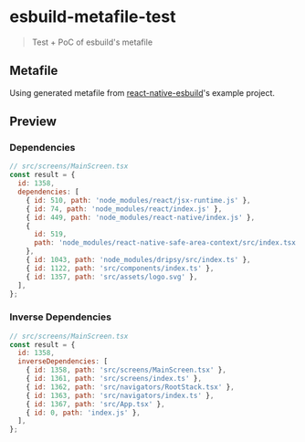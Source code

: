 # esbuild-metafile-test

> Test + PoC of esbuild's metafile

## Metafile

Using generated metafile from [react-native-esbuild](https://github.com/leegeunhyeok/react-native-esbuild)'s example project.

## Preview

### Dependencies

```js
// src/screens/MainScreen.tsx
const result = {
  id: 1358,
  dependencies: [
    { id: 510, path: 'node_modules/react/jsx-runtime.js' },
    { id: 74, path: 'node_modules/react/index.js' },
    { id: 449, path: 'node_modules/react-native/index.js' },
    {
      id: 519,
      path: 'node_modules/react-native-safe-area-context/src/index.tsx'
    },
    { id: 1043, path: 'node_modules/dripsy/src/index.ts' },
    { id: 1122, path: 'src/components/index.ts' },
    { id: 1357, path: 'src/assets/logo.svg' },
  ],
};
```

### Inverse Dependencies

```js
// src/screens/MainScreen.tsx
const result = {
  id: 1358,
  inverseDependencies: [
    { id: 1358, path: 'src/screens/MainScreen.tsx' },
    { id: 1361, path: 'src/screens/index.ts' },
    { id: 1362, path: 'src/navigators/RootStack.tsx' },
    { id: 1363, path: 'src/navigators/index.ts' },
    { id: 1367, path: 'src/App.tsx' },
    { id: 0, path: 'index.js' },
  ],
};
```
